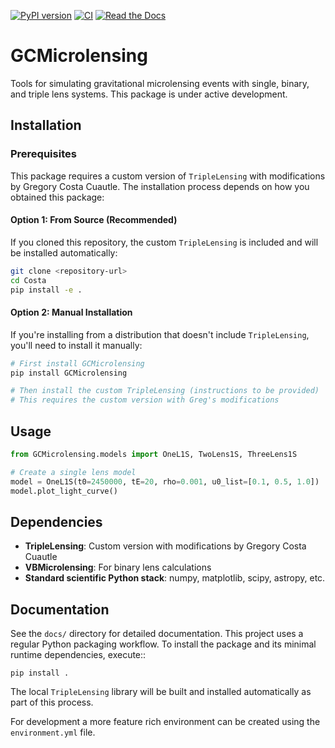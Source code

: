 [![PyPI version](https://img.shields.io/pypi/v/GCMicrolensing.svg)](https://pypi.org/project/GCMicrolensing/)
[![CI](https://github.com/GregCuautle/SURP25/actions/workflows/ci.yml/badge.svg)](https://github.com/GregCuautle/SURP25/actions/workflows/ci.yml)
[![Read the Docs](https://readthedocs.org/projects/gcmicrolensing/badge/?version=latest)](https://gcmicrolensing.readthedocs.io/en/latest/?badge=latest)

# GCMicrolensing

Tools for simulating gravitational microlensing events with single, binary, and triple lens systems. This package is under active development.

## Installation

### Prerequisites

This package requires a custom version of `TripleLensing` with modifications by Gregory Costa Cuautle. The installation process depends on how you obtained this package:

#### Option 1: From Source (Recommended)
If you cloned this repository, the custom `TripleLensing` is included and will be installed automatically:

```bash
git clone <repository-url>
cd Costa
pip install -e .
```

#### Option 2: Manual Installation
If you're installing from a distribution that doesn't include `TripleLensing`, you'll need to install it manually:

```bash
# First install GCMicrolensing
pip install GCMicrolensing

# Then install the custom TripleLensing (instructions to be provided)
# This requires the custom version with Greg's modifications
```

## Usage

```python
from GCMicrolensing.models import OneL1S, TwoLens1S, ThreeLens1S

# Create a single lens model
model = OneL1S(t0=2450000, tE=20, rho=0.001, u0_list=[0.1, 0.5, 1.0])
model.plot_light_curve()
```

## Dependencies

- **TripleLensing**: Custom version with modifications by Gregory Costa Cuautle
- **VBMicrolensing**: For binary lens calculations
- **Standard scientific Python stack**: numpy, matplotlib, scipy, astropy, etc.

## Documentation

See the `docs/` directory for detailed documentation.
This project uses a regular Python packaging workflow. To install the
package and its minimal runtime dependencies, execute::

    pip install .

The local `TripleLensing` library will be built and installed
automatically as part of this process.

For development a more feature rich environment can be created using the
`environment.yml` file.
